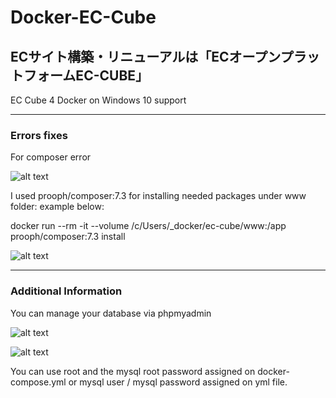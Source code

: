 # Docker-EC-Cube
ECサイト構築・リニューアルは「ECオープンプラットフォームEC-CUBE」
------------------------------
EC Cube 4 Docker on Windows 10 support

------------------------------
### Errors fixes
For composer error

![alt text](https://github.com/SuperSonicDesignINC/Docker-EC-Cube/master/blobs/screenshots/02_website_composer_not_installed.jpg "Composer not installed")

I used prooph/composer:7.3 for installing needed packages under www folder: example below:

docker run --rm -it --volume /c/Users/_docker/ec-cube/www:/app prooph/composer:7.3 install

![alt text](https://github.com/SuperSonicDesignINC/Docker-EC-Cube/master/blobs/screenshots/02_console_composer_install.jpg "Composer installing")

------------------------------
### Additional Information

You can manage your database via phpmyadmin

![alt text](https://github.com/SuperSonicDesignINC/Docker-EC-Cube/master/blobs/screenshots/01_phpmyadmin_login.jpg "PhpMyAdmin Login")

![alt text](https://github.com/SuperSonicDesignINC/Docker-EC-Cube/master/blobs/screenshots/01_phpmyadmin_database "PhpMyAdmin Database")

You can use root and the mysql root password assigned on docker-compose.yml or mysql user / mysql password assigned on yml file.


